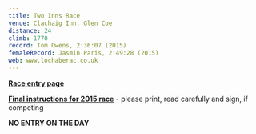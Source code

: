 ```yaml
---
title: Two Inns Race
venue: Clachaig Inn, Glen Coe
distance: 24
climb: 1770
record: Tom Owens, 2:36:07 (2015)
femaleRecord: Jasmin Paris, 2:49:28 (2015)
web: www.lochaberac.co.uk
---
```

[**Race entry page**](https://www.sientries.co.uk/event.php?event_id=2032)

[**Final instructions for 2015 race**](http://www.scottishhillracing.co.uk/info/Two_Inns_Final_Instructions2015.pdf) - please print, read carefully and sign, if competing

**NO ENTRY ON THE DAY**